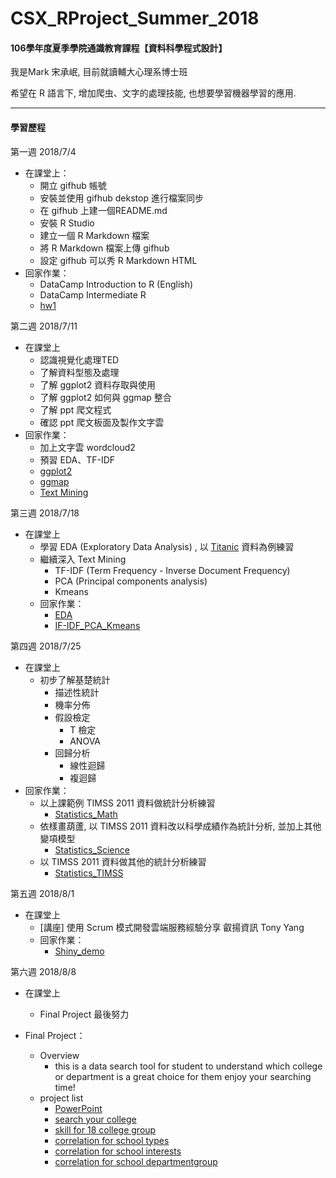# CSX_RProject_Summer_2018
#### 106學年度夏季學院通識教育課程【資料科學程式設計】

我是Mark 宋承岷, 目前就讀輔大心理系博士班

希望在 R 語言下, 增加爬虫、文字的處理技能, 也想要學習機器學習的應用. 

------------------------------------------------------
#### 學習歷程

第一週 2018/7/4
* 在課堂上：
  * 開立 gifhub 帳號
  * 安裝並使用 gifhub dekstop 進行檔案同步
  * 在 gifhub 上建一個README.md
  * 安裝 R Studio
  * 建立一個 R Markdown 檔案
  * 將 R Markdown 檔案上傳 gifhub 
  * 設定 gifhub 可以秀 R Markdown HTML 
* 回家作業：
  * DataCamp ​Introduction to R (English)
  * DataCamp ​Intermediate R​
  * [hw1](https://marksong1105.github.io/CSX_RProject_Summer_2018/week1/hw1.html)

第二週 2018/7/11
* 在課堂上
  * 認識視覺化處理TED
  * 了解資料型態及處理
  * 了解 ggplot2 資料存取與使用
  * 了解 ggplot2 如何與 ggmap 整合
  * 了解 ppt 爬文程式
  * 確認 ppt 爬文板面及製作文字雲
* 回家作業：
  * 加上文字雲 wordcloud2
  * 預習 EDA、TF-IDF
  * [ggplot2](https://marksong1105.github.io/CSX_RProject_Summer_2018/week2/ggplot2-example.html)
  * [ggmap](https://marksong1105.github.io/CSX_RProject_Summer_2018/week2/ggmap-example.html)
  * [Text Mining](https://marksong1105.github.io/CSX_RProject_Summer_2018/week2/text-mining-example.html)

第三週 2018/7/18
* 在課堂上
  * 學習 EDA (Exploratory Data Analysis) , 以 [Titanic](https://www.kaggle.com/erikbruin/titanic-2nd-degree-families-and-majority-voting) 資料為例練習
  * 繼續深入 Text Mining
    * TF-IDF (Term Frequency - Inverse Document Frequency)
	* PCA (Principal components analysis)
	* Kmeans
  * 回家作業：
    * [EDA](https://marksong1105.github.io/CSX_RProject_Summer_2018/week3/EDA.html)
	* [IF-IDF_PCA_Kmeans](https://marksong1105.github.io/CSX_RProject_Summer_2018/week3/TF-IDF_PCA_KMeans.html)

第四週 2018/7/25
* 在課堂上
  * 初步了解基楚統計
    * 描述性統計
	* 機率分佈
	* 假設檢定
	  * T 檢定
	  * ANOVA
	* 回歸分析
	  * 線性迴歸
	  * 複迴歸
* 回家作業：
  * 以上課範例 TIMSS 2011 資料做統計分析練習
    * [Statistics_Math](https://marksong1105.github.io/CSX_RProject_Summer_2018/week4/Statistics_Math.html)
  * 依樣畫葫蘆, 以 TIMSS 2011 資料改以科學成績作為統計分析, 並加上其他變項模型
    * [Statistics_Science](https://marksong1105.github.io/CSX_RProject_Summer_2018/week4/Statistics_Science.html)     
  * 以 TIMSS 2011 資料做其他的統計分析練習	
    * [Statistics_TIMSS](https://marksong1105.github.io/CSX_RProject_Summer_2018/week4/Statistics_TIMSS.html)     
	
第五週 2018/8/1
* 在課堂上
  * [講座] 使用 Scrum 模式開發雲端服務經驗分享 叡揚資訊 Tony Yang
  * 回家作業：
    * [Shiny_demo](https://marksong.shinyapps.io/shinylab/)

第六週 2018/8/8
* 在課堂上
  * Final Project 最後努力

* Final Project：
  * Overview
    * this is a data search tool for student to understand which college or department is a great choice for them enjoy your searching time!
  * project list
    * [PowerPoint](https://docs.google.com/presentation/d/1-TExkjmQu8m6kjEdV_7ERG495ofh4rQ75dbNWe1eaYc/edit#slide=id.g401810036d_4_63)
    * [search your college](https://bearhugdao.shinyapps.io/college/)
    * [skill for 18 college group](https://marksong.shinyapps.io/teacherwc/)
	* [correlation for school types](https://bearhugdao.shinyapps.io/correlation1/)
	* [correlation for school interests](https://bearhugdao.shinyapps.io/Corrplot2/)
	* [correlation for school departmentgroup](https://bearhugdao.shinyapps.io/Corrplot3/)



